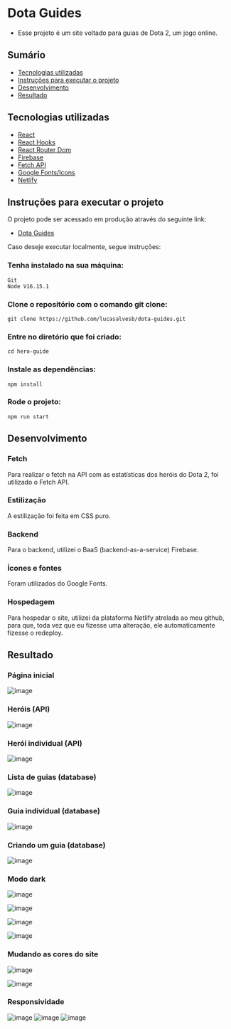 # Dota Guides 

* Esse projeto é um site voltado para guias de Dota 2, um jogo online.

## Sumário

* [Tecnologias utilizadas](https://github.com/lucasalvesb/dota-guides/#tecnologias-utilizadas)
* [Instruções para executar o projeto](https://github.com/lucasalvesb/dota-guides#instru%C3%A7%C3%B5es-para-executar-o-projeto)
* [Desenvolvimento](https://github.com/lucasalvesb/dota-guides/#desenvolvimento)
* [Resultado](https://github.com/lucasalvesb/dota-guides/#resultado)

## Tecnologias utilizadas

* [React](https://pt-br.reactjs.org/)
* [React Hooks](https://pt-br.reactjs.org/docs/hooks-intro.html)
* [React Router Dom](https://www.npmjs.com/package/react-router-dom)
* [Firebase](https://firebase.google.com/)
* [Fetch API](https://developer.mozilla.org/en-US/docs/Web/API/Fetch_API/Using_Fetch)
* [Google Fonts/Icons](https://fonts.google.com/)
* [Netlify](https://www.netlify.com/)

## Instruções para executar o projeto

O projeto pode ser acessado em produção através do seguinte link:

* [Dota Guides](https://dota-guides.netlify.app/)

Caso deseje executar localmente, segue instruções:

### Tenha instalado na sua máquina:
```
Git
Node V16.15.1
```

### Clone o repositório com o comando git clone:

```
git clone https://github.com/lucasalvesb/dota-guides.git
```

### Entre no diretório que foi criado:

```
cd hero-guide
```

### Instale as dependências:

```
npm install
```

### Rode o projeto:

```
npm run start
```
## Desenvolvimento

### Fetch

Para realizar o fetch na API com as estatísticas dos heróis do Dota 2, foi utilizado o Fetch API. 

### Estilização

A estilização foi feita em CSS puro.

### Backend 

Para o backend, utilizei o BaaS (backend-as-a-service) Firebase.

### Ícones e fontes

Foram utilizados do Google Fonts. 

### Hospedagem

Para hospedar o site, utilizei da plataforma Netlify atrelada ao meu github, para que, toda vez que eu fizesse uma alteração, ele automaticamente fizesse o redeploy.

## Resultado

### Página inicial

![image](https://user-images.githubusercontent.com/71532408/210450325-548a9efe-e473-4abc-a478-758c3268aff3.png)


### Heróis (API)

![image](https://user-images.githubusercontent.com/71532408/210450402-4d955999-2120-4c98-83d4-91eb2cd54ca2.png)

### Herói individual (API)

![image](https://user-images.githubusercontent.com/71532408/210450702-06c00695-50d2-4a40-902e-8eb28cb8e8b6.png)


### Lista de guias (database)

![image](https://user-images.githubusercontent.com/71532408/210450543-4f3cf212-26f7-4b0d-9d43-921b84b5f3f3.png)


### Guia individual (database)

![image](https://user-images.githubusercontent.com/71532408/210450567-3ea8ffd8-2335-4a7d-926a-ba5721acf40b.png)


### Criando um guia (database)

![image](https://user-images.githubusercontent.com/71532408/210450581-2cf9a43a-8226-47da-9e66-e71cfdd565be.png)


### Modo dark

![image](https://user-images.githubusercontent.com/71532408/210450615-1c17f089-ae9a-4e27-ad2a-2d0318795374.png)

![image](https://user-images.githubusercontent.com/71532408/210450630-eee065d6-2ecd-404c-832e-4be47002a1c6.png)

![image](https://user-images.githubusercontent.com/71532408/210450728-29e95556-be5d-4496-a0a7-f986a7a74e12.png)

![image](https://user-images.githubusercontent.com/71532408/210450742-71ebcf46-a9e0-46d1-9b67-acecba171eb2.png)


### Mudando as cores do site

![image](https://user-images.githubusercontent.com/71532408/210450776-a59bace4-6c79-4eff-98fe-1538218e72af.png)

![image](https://user-images.githubusercontent.com/71532408/210450796-13c131b0-702d-4cb2-9710-a57857b15734.png)

### Responsividade

![image](https://user-images.githubusercontent.com/71532408/210451504-65beeb35-5f60-4dc7-b9a5-8c94f91db707.png)
![image](https://user-images.githubusercontent.com/71532408/210451503-3563e675-def4-47d8-a3dc-ddedd5713173.png)
![image](https://user-images.githubusercontent.com/71532408/210451496-c1d026b1-d90d-47d0-8821-afb9a7b52751.png)





